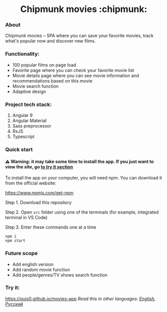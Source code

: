 <h1 align="center">Chipmunk movies :chipmunk:</h1>

### About
Chipmunk movies &ndash; SPA where you can save your favorite movies, track what's popular now and discover new films.

### Functionality: 
* 100 popular films on page load
* Favorite page where you can check your favorite movie list
* Movie details page where you can see movie information and recommendations based on this movie
* Movie search function
* Adaptive design

### Project tech stack:
1. Angular 9
2. Angular Material
3. Sass preprocessor
4. RxJS
5. Typescript
### Quick start
#### :warning: Warning: it may take some time to install the app. If you just want to view the site, go [to try it section](#try-it)
To install the app on your computer, you will need npm. You can download it from the official website:

https://www.npmjs.com/get-npm

Step 1. Download this repository

Step 2. Open `src` folder using one of the terminals (for example, integrated terminal in VS Code)

Step 3. Enter these commands one at a time

```
npm i
npm start
```

### Future scope
   * Add english version
   * Add random movie function
   * Add people/genres/TV shows search function

### Try it: 
https://quis0.github.io/movies-app
*Read this in other languages: [English](README.md), [Русский](README.ru.md)*
